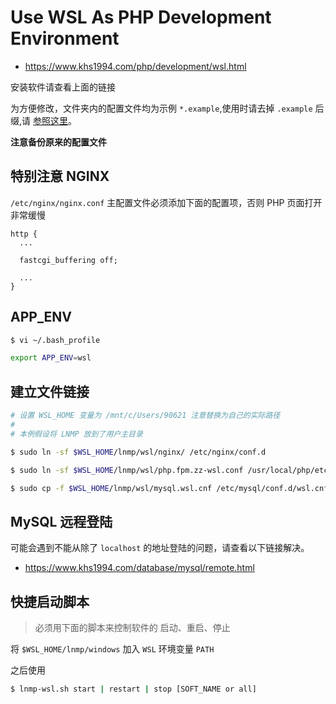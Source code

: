 # Use WSL As PHP Development Environment

* https://www.khs1994.com/php/development/wsl.html

安装软件请查看上面的链接

为方便修改，文件夹内的配置文件均为示例 `*.example`,使用时请去掉 `.example` 后缀,请 [参照这里](path.md)。

**注意备份原来的配置文件**

## 特别注意 NGINX

`/etc/nginx/nginx.conf` 主配置文件必须添加下面的配置项，否则 PHP 页面打开非常缓慢

```nginx
http {
  ...

  fastcgi_buffering off;

  ...
}
```

## APP_ENV

```bash
$ vi ~/.bash_profile

export APP_ENV=wsl
```

## 建立文件链接

```bash
# 设置 WSL_HOME 变量为 /mnt/c/Users/90621 注意替换为自己的实际路径
#
# 本例假设将 LNMP 放到了用户主目录

$ sudo ln -sf $WSL_HOME/lnmp/wsl/nginx/ /etc/nginx/conf.d

$ sudo ln -sf $WSL_HOME/lnmp/wsl/php.fpm.zz-wsl.conf /usr/local/php/etc/php-fpm.d/zz-wsl.conf

$ sudo cp -f $WSL_HOME/lnmp/wsl/mysql.wsl.cnf /etc/mysql/conf.d/wsl.cnf
```

## MySQL 远程登陆

可能会遇到不能从除了 `localhost` 的地址登陆的问题，请查看以下链接解决。

* https://www.khs1994.com/database/mysql/remote.html

## 快捷启动脚本

> 必须用下面的脚本来控制软件的 启动、重启、停止

将 `$WSL_HOME/lnmp/windows` 加入 `WSL` 环境变量 `PATH`

之后使用

```bash
$ lnmp-wsl.sh start | restart | stop [SOFT_NAME or all]
```
